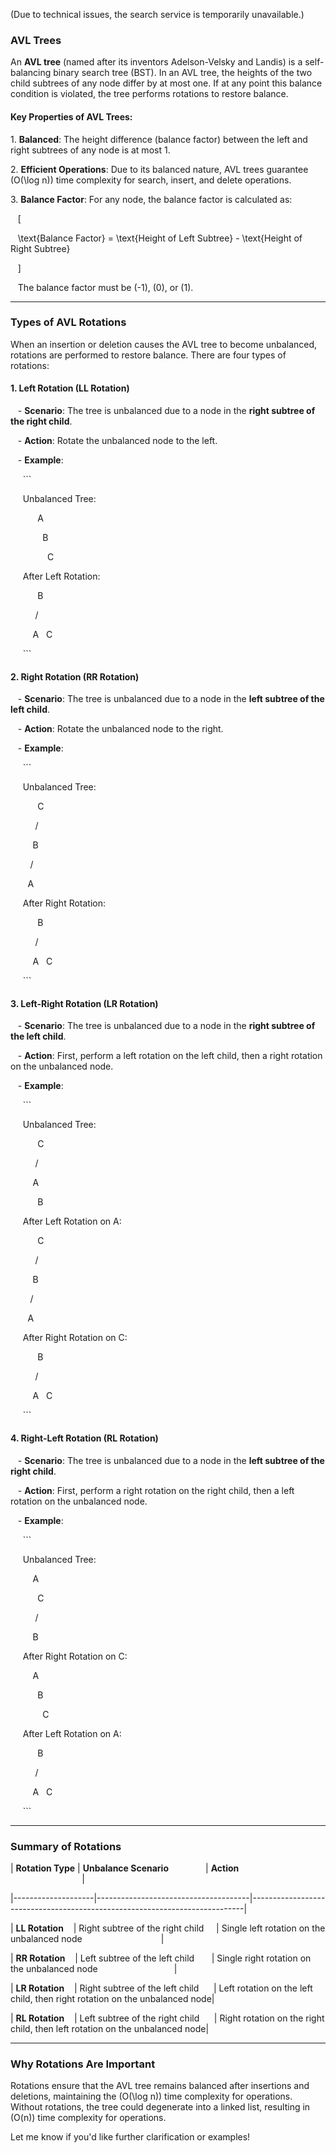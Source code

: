 (Due to technical issues, the search service is temporarily unavailable.)

### AVL Trees

An **AVL tree** (named after its inventors Adelson-Velsky and Landis) is a self-balancing binary search tree (BST). In an AVL tree, the heights of the two child subtrees of any node differ by at most one. If at any point this balance condition is violated, the tree performs rotations to restore balance.

#### Key Properties of AVL Trees:

1\. **Balanced**: The height difference (balance factor) between the left and right subtrees of any node is at most 1.

2\. **Efficient Operations**: Due to its balanced nature, AVL trees guarantee \(O(\log n)\) time complexity for search, insert, and delete operations.

3\. **Balance Factor**: For any node, the balance factor is calculated as:

   \[

   \text{Balance Factor} = \text{Height of Left Subtree} - \text{Height of Right Subtree}

   \]

   The balance factor must be \(-1\), \(0\), or \(1\).

---

### Types of AVL Rotations

When an insertion or deletion causes the AVL tree to become unbalanced, rotations are performed to restore balance. There are four types of rotations:

#### 1. **Left Rotation (LL Rotation)**

   - **Scenario**: The tree is unbalanced due to a node in the **right subtree of the right child**.

   - **Action**: Rotate the unbalanced node to the left.

   - **Example**:

     ```

     Unbalanced Tree:

           A

             B

               C

     After Left Rotation:

           B

          /

         A   C

     ```

#### 2. **Right Rotation (RR Rotation)**

   - **Scenario**: The tree is unbalanced due to a node in the **left subtree of the left child**.

   - **Action**: Rotate the unbalanced node to the right.

   - **Example**:

     ```

     Unbalanced Tree:

           C

          /

         B

        /

       A

     After Right Rotation:

           B

          /

         A   C

     ```

#### 3. **Left-Right Rotation (LR Rotation)**

   - **Scenario**: The tree is unbalanced due to a node in the **right subtree of the left child**.

   - **Action**: First, perform a left rotation on the left child, then a right rotation on the unbalanced node.

   - **Example**:

     ```

     Unbalanced Tree:

           C

          /

         A

           B

     After Left Rotation on A:

           C

          /

         B

        /

       A

     After Right Rotation on C:

           B

          /

         A   C

     ```

#### 4. **Right-Left Rotation (RL Rotation)**

   - **Scenario**: The tree is unbalanced due to a node in the **left subtree of the right child**.

   - **Action**: First, perform a right rotation on the right child, then a left rotation on the unbalanced node.

   - **Example**:

     ```

     Unbalanced Tree:

         A

           C

          /

         B

     After Right Rotation on C:

         A

           B

             C

     After Left Rotation on A:

           B

          /

         A   C

     ```

---

### Summary of Rotations

| **Rotation Type** | **Unbalance Scenario**               | **Action**                                                                 |

|--------------------|--------------------------------------|----------------------------------------------------------------------------|

| **LL Rotation**    | Right subtree of the right child     | Single left rotation on the unbalanced node                                |

| **RR Rotation**    | Left subtree of the left child       | Single right rotation on the unbalanced node                               |

| **LR Rotation**    | Right subtree of the left child      | Left rotation on the left child, then right rotation on the unbalanced node|

| **RL Rotation**    | Left subtree of the right child      | Right rotation on the right child, then left rotation on the unbalanced node|

---

### Why Rotations Are Important

Rotations ensure that the AVL tree remains balanced after insertions and deletions, maintaining the \(O(\log n)\) time complexity for operations. Without rotations, the tree could degenerate into a linked list, resulting in \(O(n)\) time complexity for operations.

Let me know if you'd like further clarification or examples!